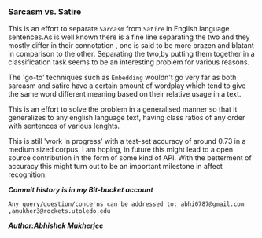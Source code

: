 ### Sarcasm vs. Satire 


This is an effort to separate _`Sarcasm`_ from  _`Satire`_ in English language sentences.As is well known there is a fine line separating the two and they mostly differ in their connotation , one is said to be more brazen and blatant in comparison to the other. Separating the two,by putting them together in a classification task seems to be an interesting problem for various reasons.

The 'go-to' techniques such as `Embedding` wouldn't go very far as both sarcasm and satire have a certain amount of wordplay which tend
to give the same word different meaning based on their relative usage in a text.

This is an effort to solve the problem in a generalised manner so that it generalizes to any english language text, having class ratios
of any order with sentences of various lenghts. 

This is still 'work in progress' with a test-set accuracy of around 0.73 in a medium sized corpus. I am hoping, in future this might lead to a open source contribution in the form of some kind of API. With the betterment of accuracy this might turn out to be an important milestone in affect recognition. 

***Commit history is in my Bit-bucket account***

`Any query/question/concerns can be addressed to: abhi0787@gmail.com ,amukher3@rockets.utoledo.edu`

***Author:Abhishek Mukherjee***






